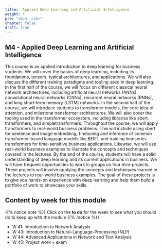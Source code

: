 ```yaml
---
title:  Applied Deep Learning and Artificial Intelligence
weight: 4
pre: "<b>4. </b>"
chapter: false
draft: true
---
```


## M4 - Applied Deep Learning and Artificial Intelligence

This course is an applied introduction to deep learning for business students. We will cover the basics of deep learning, including its foundations, tensors, typical architectures, and applications. We will also discuss the different training paradigms and tooling used in deep learning.
In the first half of the course, we will focus on different classical neural network architectures, including artificial neural networks (ANNs), convolutional neural networks (CNNs), recurrent neural networks (RNNs), and long short-term memory (LSTM) networks.
In the second half of the course, we will introduce students to transformer models, the core idea of attention, and milestone transformer architectures. We will also cover the tooling used in the transformer ecosystem, including libraries like sbert, transformers, and simpletransformers.
Throughout the course, we will apply transformers to real-world business problems. This will include using sbert for sentence and image embedding, finetuning and inference of common transformer-based language models like BERT, and training timeseries transformers for time-sensitive business applications.
Likewise, we will use real-world business examples to illustrate the concepts and techniques covered in the lectures. By the end of the course, students will have a solid understanding of deep learning and its current applications in business.
We will have frequent opportunities to work in groups on four mini-projects. These projects will involve applying the concepts and techniques learned in the lectures to real-world business examples. The goal of these projects is to give you hands-on experience with deep learning and help them build a portfolio of work to showcase your skills..

## Content by week for this module

{{% notice note %}}
Click on the **to do** for the week to see what you should do to keep up with the module
{{% /notice %}}

* W 41: Introduction to Network Analysis
* W 43: Introduction to Natural-Language-Processing (NLP)
* W 44: Advanced Applications in Network and Text Analysis
* W 45: Project work + exam


